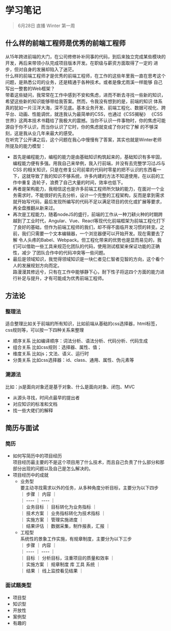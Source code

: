 # 学习笔记
> 6月28日 直播 Winter 第一周

## 什么样的前端工程师是优秀的前端工程师
从15年跨进前端的大门，在公司修修补补同事的代码，到后来独立完成某些模块的开发，再后来带领小队完成项目版本开发。在职级与薪资方面取得了一定的
进步，但对自身的发展却陷入了迷茫。  
什么样的前端工程师才是优秀的前端工程师，在工作的这些年里我一直在思考这个问题，是熟悉公司的业务，还是精通于各种技术。或者是像尤雨溪一样能够
自己写出一整套的Web框架？  
带着这些疑问，我常常在工作中感到不安和焦虑，进而不断去寻找一些新的知识，希望这些新的知识能够带给我答案。然而，令我没有想到的是，前端的知识
体系真的犹如一片汪洋大海，深不见底。基本业务开发、前端工程化、数据可视化、跨平台、动画、性能调优，就连我认为最简单的CSS，也通过《CSS揭秘》
《CSS世界》这两本技术书籍给了我极大的震撼。当你不认识一件事物时，你的焦虑可能源自于你不认识，而当你认识了它时，你的焦虑就变成了你对它了解
的不够深刻，这是我从业几年来最大的感受。  
在听完了公开课之后，这个问题在我心中慢慢有了答案，其实也就是Winter老师所提及的能力模型：
- 首先是编程能力，编程的能力是由基础知识构筑起来的，基础知识有多牢固，编程能力便有多强。用我自己来举例，我入行前端，并没有去完整学习过JS与CSS
的相关知识，只是在修复公司前辈的代码时零星的把不认识的东西看一下，这就导致了我的知识不够系统，许多内建的方法不知道使用，在以前的工作中重复
造轮子，浪费了自己大量的时间，效率也低下。  
- 再者是架构能力，我相信这也是许多前端工程师所欠缺的能力，在面对一个业务需求时，不能很好的先去分析，设计一个完整的工程架构，反而是拿到需求
就开始写代码，最后发现所编写的代码不足以满足项目的优化或扩展等要求，再全盘推翻从新来过。
- 再次是工程能力，随着nodeJS的盛行，前端的工作从一种刀耕火种的时期跨越到了工业时代，Angular、Vue、React等现代化前端框架为前端工程化打下
了良好的基础，但作为前端工程师的我们，却不得不面临开发习惯的转变。之前，我们只需要一个文本编辑器，一个浏览器便可以开始开发。现在需要去了解
令人头疼的Babel、Webpack。但工程化带来的优势也是显而易见的，我们可以借助一些工具来规范化团队的代码，使用测试框架来保证功能的正确性，减少
了团队合作中的代码冲突等一些问题。
- 最后是领域知识，我觉得领域知识是一块仁者见仁智者见智的方向，这个看个人的发展规划方向而定。  
路漫漫其修远兮，只有在工作中能够静下心，耐下性子将这四个方面的能力进行补足与提升，才有可能成为优秀前端工程师。
## 方法论
### 整理法
适合整理比如关于前端的所有知识，比如前端从基础的css选择器，html标签，css规则等，可以按一下四种关系来整理

- 顺序关系 比如编译顺序：词法分析、语法分析、代码分析、代码生成
- 组合关系 比如css规则：选择器、属性、值；
- 维度关系 比如js；文法、语义、运行时
- 分类关系 比如css选择器：id、class、通用、属性、伪元素等
### 溯源法
比如：js是面向对象还是基于对象、什么是面向对象、闭包、MVC

- 从源头寻找，时间点最早的提出者
- 对应知识的标准和文档
- 找一些大佬们的解释
## 简历与面试
### 简历
- 如何写简历中的项目经历  
项目经历最主要的不是这个项目用了什么技术，而且自己负责了什么部分和那部分出现的问题以及自己是怎么解决的。  
- 项目经历中的成就
    - 业务型  
    要主动寻找需求以外的任务，从多种角度分析目标，主要分为以下四步  
    ｜ 步骤 ｜ 内容 ｜  
    ｜ ---- ｜ ---- ｜    
    ｜ 业务目标 ｜ 目标转化为业务指标 ｜    
    ｜ 技术方案 ｜ 业务指标转化为技术指标 ｜    
    ｜ 实施方案 ｜ 管理实施进度 ｜  
    ｜ 结果评估 ｜ 数据采集，制作报表，汇报 ｜
    - 工程型  
    系统性的景象工作实施，有规章制度，主要分为以下三步  
    ｜ 步骤 ｜ 内容 ｜  
    ｜ ---- ｜ ---- ｜    
    ｜ 目标 ｜ 分析目标，注重项目的质量和效率 ｜    
    ｜ 实施方案 ｜ 规章制度 库 工具 系统 ｜    
    ｜ 结果 ｜ 线上监控看见结果 ｜
### 面试题类型
- 项目型
- 知识型
- 开放性
- 案例型
- 有趣的
